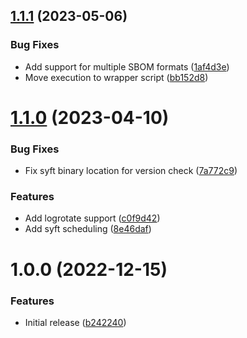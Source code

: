 ## [1.1.1](https://github.com/de-it-krachten/ansible-role-syft/compare/v1.1.0...v1.1.1) (2023-05-06)


### Bug Fixes

* Add support for multiple SBOM formats ([1af4d3e](https://github.com/de-it-krachten/ansible-role-syft/commit/1af4d3e4b13abeafc5cefc598fa044e10f09beb9))
* Move execution to wrapper script ([bb152d8](https://github.com/de-it-krachten/ansible-role-syft/commit/bb152d863b0dd27858f60f67f51c1bda7a15739e))

# [1.1.0](https://github.com/de-it-krachten/ansible-role-syft/compare/v1.0.0...v1.1.0) (2023-04-10)


### Bug Fixes

* Fix syft binary location for version check ([7a772c9](https://github.com/de-it-krachten/ansible-role-syft/commit/7a772c9bf66e05124d3a8bc548f702053eb4b89e))


### Features

* Add logrotate support ([c0f9d42](https://github.com/de-it-krachten/ansible-role-syft/commit/c0f9d42e6c000ebf8e6578717c4d4e7c2e7724d3))
* Add syft scheduling ([8e46daf](https://github.com/de-it-krachten/ansible-role-syft/commit/8e46dafdbdd8450df25428c8a398889a1a48b74e))

# 1.0.0 (2022-12-15)


### Features

* Initial release ([b242240](https://github.com/de-it-krachten/ansible-role-syft/commit/b2422407069fcdb06d22a35009b093dc1832b64e))
